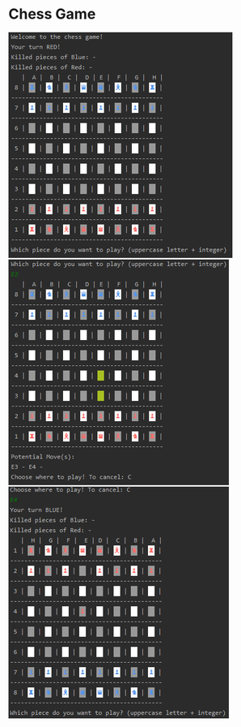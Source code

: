 # Chess Game

![Screenshoot](ingame/Chess1.png)
![Screenshoot](ingame/Chess2.png)
![Screenshoot](ingame/Chess3.png)
